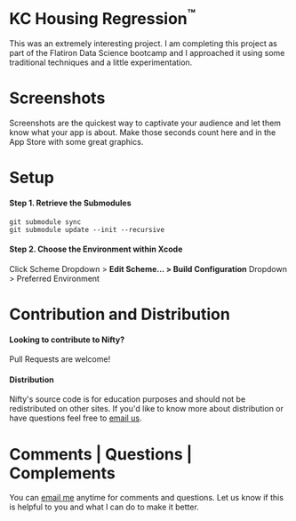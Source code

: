 <!-- Project Title -->
<h1>KC Housing Regression<sup>&#153;</sup></h1>

This was an extremely interesting project. I am completing this project as part of the Flatiron Data Science bootcamp and I approached it using some traditional techniques and a little experimentation. 

# Screenshots
Screenshots are the quickest way to captivate your audience and let them know what your app is about. Make those seconds count here and in the App Store with some great graphics.

# Setup
#### Step 1. Retrieve the Submodules
```
git submodule sync
git submodule update --init --recursive
```

#### Step 2. Choose the Environment within Xcode
Click Scheme Dropdown > **Edit Scheme... > Build Configuration** Dropdown > Preferred Environment


# Contribution and Distribution
#### Looking to contribute to Nifty?
Pull Requests are welcome!

#### Distribution
Nifty's source code is for education purposes and should not be redistributed on other sites. If you'd like to know more about distribution or have questions feel free to [email us](mailto:someone@example.com).


# Comments | Questions | Complements
You can [email me](mailto:tacticsandstrats@gmail.com) anytime for comments and questions. Let us know if this is helpful to you and what I can do to make it better.
